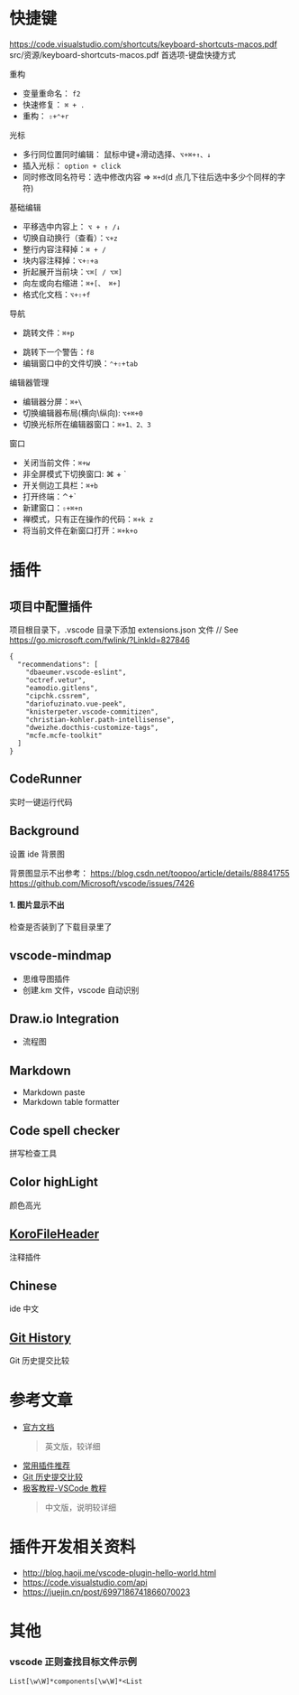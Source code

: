 # 快捷键

https://code.visualstudio.com/shortcuts/keyboard-shortcuts-macos.pdf
src/资源/keyboard-shortcuts-macos.pdf
首选项-键盘快捷方式

重构

- 变量重命名： `f2`
- 快速修复： `⌘ + .`
- 重构： `⇧+⌃+r`

光标

- 多行同位置同时编辑： 鼠标中键+滑动选择、`⌥+⌘+↑、↓`
- 插入光标： `option + click`
- 同时修改同名符号：选中修改内容 => `⌘+d`(d 点几下往后选中多少个同样的字符)

基础编辑

- 平移选中内容上： `⌥ + ↑ /↓`
- 切换自动换行（查看）：`⌥+z`
- 整行内容注释掉：`⌘ + /`
- 块内容注释掉：`⌥+⇧+a`
- 折起展开当前块：`⌥⌘[ / ⌥⌘]`
- 向左或向右缩进：`⌘+[、 ⌘+]`
- 格式化文档：`⌥+⇧+f`

导航

- 跳转文件：`⌘+p`
<!-- - 跳转指定行： -->
- 跳转下一个警告：`f8`
- 编辑窗口中的文件切换：`⌃+⇧+tab`

编辑器管理

- 编辑器分屏：`⌘+\`
- 切换编辑器布局(横向\纵向): `⌥+⌘+0`
- 切换光标所在编辑器窗口：`⌘+1、2、3`

窗口

- 关闭当前文件：`⌘+w`
- 非全屏模式下切换窗口: ⌘ + `
- 开关侧边工具栏：`⌘+b`
- 打开终端：⌃+`
- 新建窗口：`⇧+⌘+n`
- 禅模式，只有正在操作的代码：`⌘+k z`
- 将当前文件在新窗口打开：`⌘+k+o`

# 插件

## 项目中配置插件

项目根目录下，.vscode 目录下添加 extensions.json 文件
// See https://go.microsoft.com/fwlink/?LinkId=827846

```
{
  "recommendations": [
    "dbaeumer.vscode-eslint",
    "octref.vetur",
    "eamodio.gitlens",
    "cipchk.cssrem",
    "dariofuzinato.vue-peek",
    "knisterpeter.vscode-commitizen",
    "christian-kohler.path-intellisense",
    "dweizhe.docthis-customize-tags",
    "mcfe.mcfe-toolkit"
  ]
}
```

## CodeRunner

实时一键运行代码

## Background

设置 ide 背景图

背景图显示不出参考：
https://blog.csdn.net/toopoo/article/details/88841755
https://github.com/Microsoft/vscode/issues/7426

#### 1. 图片显示不出

检查是否装到了下载目录里了

## vscode-mindmap

- 思维导图插件
- 创建.km 文件，vscode 自动识别

## Draw.io Integration

- 流程图

## Markdown

- Markdown paste
- Markdown table formatter

## Code spell checker

拼写检查工具

## Color highLight

颜色高光

## [KoroFileHeader](https://github.com/OBKoro1/koro1FileHeader/wiki/%E9%85%8D%E7%BD%AE)

注释插件

## Chinese

ide 中文

## [Git History](https://www.cnblogs.com/EdisonVan/p/10642698.html)

Git 历史提交比较

# 参考文章

- [官方文档](https://code.visualstudio.com/docs/languages/javascript)
  > 英文版，较详细
- [常用插件推荐](https://www.jianshu.com/p/3eebde5748a6)
- [Git 历史提交比较](https://www.cnblogs.com/EdisonVan/p/10642698.html)
- [极客教程-VSCode 教程](https://geek-docs.com/vscode/vscode-tutorials/what-is-vscode.html)
  > 中文版，说明较详细

# 插件开发相关资料

- http://blog.haoji.me/vscode-plugin-hello-world.html
- https://code.visualstudio.com/api
- https://juejin.cn/post/6997186741866070023

# 其他

### vscode 正则查找目标文件示例

```
List[\w\W]*components[\w\W]*<List
```
